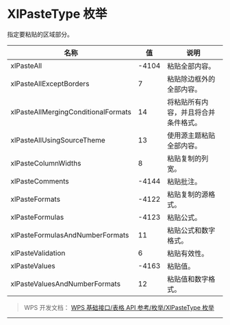 # XlPasteType 枚举

指定要粘贴的区域部分。

| 名称                                | 值    | 说明                                 |
|-------------------------------------|-------|--------------------------------------|
| xlPasteAll                          | -4104 | 粘贴全部内容。                       |
| xlPasteAllExceptBorders             | 7     | 粘贴除边框外的全部内容。             |
| xlPasteAllMergingConditionalFormats | 14    | 将粘贴所有内容，并且将合并条件格式。 |
| xlPasteAllUsingSourceTheme          | 13    | 使用源主题粘贴全部内容。             |
| xlPasteColumnWidths                 | 8     | 粘贴复制的列宽。                     |
| xlPasteComments                     | -4144 | 粘贴批注。                           |
| xlPasteFormats                      | -4122 | 粘贴复制的源格式。                   |
| xlPasteFormulas                     | -4123 | 粘贴公式。                           |
| xlPasteFormulasAndNumberFormats     | 11    | 粘贴公式和数字格式。                 |
| xlPasteValidation                   | 6     | 粘贴有效性。                         |
| xlPasteValues                       | -4163 | 粘贴值。                             |
| xlPasteValuesAndNumberFormats       | 12    | 粘贴值和数字格式。                   |

> WPS 开发文档： [WPS 基础接口/表格 API 参考/枚举/XlPasteType 枚举](https://qn.cache.wpscdn.cn/encs/doc/office_v19/topics/WPS%20%E5%9F%BA%E7%A1%80%E6%8E%A5%E5%8F%A3/%E8%A1%A8%E6%A0%BC%20API%20%E5%8F%82%E8%80%83/%E6%9E%9A%E4%B8%BE/XlPasteType%20%E6%9E%9A%E4%B8%BE.html)

------------------------------------------------------------------------
